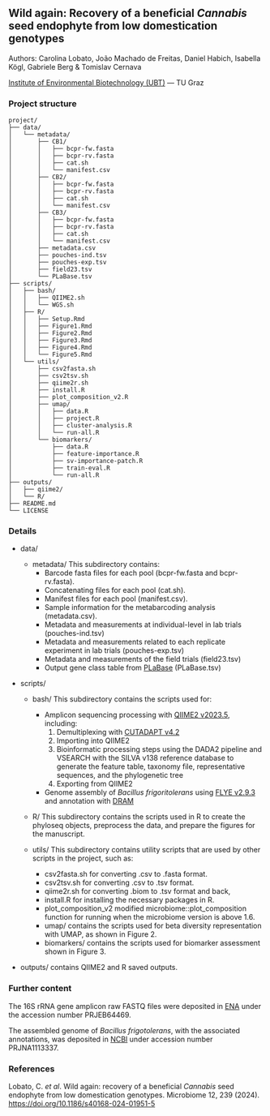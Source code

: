 ## Wild again: Recovery of a beneficial *Cannabis* seed endophyte from low domestication genotypes
Authors: Carolina Lobato, João Machado de Freitas, Daniel Habich, Isabella Kögl, Gabriele Berg & Tomislav Cernava

[Institute of Environmental Biotechnology (UBT)](https://www.tugraz.at/institute/ubt/home/) — TU Graz


### Project structure
```text
project/
├── data/
│   └── metadata/
│       ├── CB1/
│       │   ├── bcpr-fw.fasta
│       │   ├── bcpr-rv.fasta
│       │   ├── cat.sh
│       │   └── manifest.csv
│       ├── CB2/
│       │   ├── bcpr-fw.fasta
│       │   ├── bcpr-rv.fasta
│       │   ├── cat.sh
│       │   └── manifest.csv
│       ├── CB3/
│       │   ├── bcpr-fw.fasta
│       │   ├── bcpr-rv.fasta
│       │   ├── cat.sh
│       │   └── manifest.csv
│       ├── metadata.csv
│       ├── pouches-ind.tsv
│       ├── pouches-exp.tsv
│       ├── field23.tsv
│       └── PLaBase.tsv
├── scripts/
│   ├── bash/
│   │   ├── QIIME2.sh
│   │   └── WGS.sh
│   ├── R/
│   │   ├── Setup.Rmd
│   │   ├── Figure1.Rmd
│   │   ├── Figure2.Rmd
│   │   ├── Figure3.Rmd
│   │   ├── Figure4.Rmd
│   │   └── Figure5.Rmd
│   └── utils/
│       ├── csv2fasta.sh
│       ├── csv2tsv.sh
│       ├── qiime2r.sh
│       ├── install.R
│       ├── plot_composition_v2.R
│       ├── umap/
│       │   ├── data.R
│       │   ├── project.R
│       │   ├── cluster-analysis.R
│       │   └── run-all.R
│       └── biomarkers/
│           ├── data.R
│           ├── feature-importance.R
│           ├── sv-importance-patch.R
│           ├── train-eval.R 
│           └── run-all.R
├── outputs/
│   ├── qiime2/
│   └── R/
├── README.md
└── LICENSE
```

### Details   
- data/
  - metadata/  This subdirectory contains:
      - Barcode fasta files for each pool (bcpr-fw.fasta and bcpr-rv.fasta).
      - Concatenating files for each pool (cat.sh).
      - Manifest files for each pool (manifest.csv).
      - Sample information for the metabarcoding analysis (metadata.csv).
      - Metadata and measurements at individual-level in lab trials (pouches-ind.tsv)
      - Metadata and measurements related to each replicate experiment in lab trials (pouches-exp.tsv)
      - Metadata and measurements of the field trials (field23.tsv)
      - Output gene class table from [PLaBase](https://plabase.cs.uni-tuebingen.de/pb/plabase.php) (PLaBase.tsv)

- scripts/
  - bash/  This subdirectory contains the scripts used for:
    - Amplicon sequencing processing with [QIIME2 v2023.5](https://qiime2.org/), including:
      1. Demultiplexing with [CUTADAPT v4.2](https://github.com/marcelm/cutadapt)
      2. Importing into QIIME2
      3. Bioinformatic processing steps using the DADA2 pipeline and VSEARCH with the SILVA v138 reference database to generate the feature table, taxonomy file, representative sequences, and the phylogenetic tree
      4. Exporting from QIIME2
    - Genome assembly of *Bacillus frigoritolerans* using [FLYE v2.9.3](https://github.com/mikolmogorov/Flye) and annotation with [DRAM](https://github.com/WrightonLabCSU/DRAM)
    
  - R/  This subdirectory contains the scripts used in R to create the phyloseq objects, preprocess the data, and prepare the figures for the manuscript.
    
  -  utils/  This subdirectory contains utility scripts that are used by other scripts in the project, such as:
      - csv2fasta.sh for converting .csv to .fasta format.
      - csv2tsv.sh for converting .csv to .tsv format.
      - qiime2r.sh for converting .biom to .tsv format and back,
      - install.R for installing the necessary packages in R.
      - plot_composition_v2 modified microbiome::plot_composition function for running when the microbiome version is above 1.6.
      - umap/ contains the scripts used for beta diversity representation with UMAP, as shown in Figure 2.
      - biomarkers/ contains the scripts used for biomarker assessment shown in Figure 3.
   
- outputs/ contains QIIME2 and R saved outputs.
   
### Further content
The 16S rRNA gene amplicon raw FASTQ files were deposited in [ENA](https://www.ebi.ac.uk/ena) under the accession number PRJEB64469.

The assembled genome of *Bacillus frigotolerans*, with the associated annotations, was deposited in [NCBI](https://www.ncbi.nlm.nih.gov/) under accession number PRJNA1113337.

### References
Lobato, C. *et al*. Wild again: recovery of a beneficial *Cannabis* seed endophyte from low domestication genotypes. Microbiome 12, 239 (2024). https://doi.org/10.1186/s40168-024-01951-5
